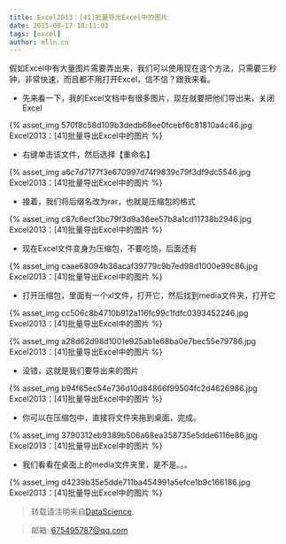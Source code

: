 ```yaml
---
title: Excel2013：[41]批量导出Excel中的图片
date: 2015-08-17 18:11:03
tags: [excel]
author: mlln.cn
---
```

假如Excel中有大量图片需要弄出来，我们可以使用现在这个方法，只需要三秒钟，非常快速，而且都不用打开Excel，信不信？跟我来看。

- 先来看一下，我的Excel文档中有很多图片，现在就要把他们导出来，关闭Excel

{% asset_img 570f8c58d109b3dedb68ee0fcebf6c81810a4c46.jpg Excel2013：[41]批量导出Excel中的图片 %}

- 右键单击该文件，然后选择【重命名】

{% asset_img a6c7d7177f3e670997d74f9839c79f3df9dc5546.jpg Excel2013：[41]批量导出Excel中的图片 %}

- 接着，我们将后缀名改为rar，也就是压缩包的格式

{% asset_img c87c6ecf3bc79f3d9a36ee57b8a1cd11738b2946.jpg Excel2013：[41]批量导出Excel中的图片 %}

- 现在Excel文件变身为压缩包，不要吃惊，后面还有

{% asset_img caae68094b36acaf39779c9b7ed98d1000e99c86.jpg Excel2013：[41]批量导出Excel中的图片 %}

- 打开压缩包，里面有一个xl文件，打开它，然后找到media文件夹，打开它

{% asset_img cc506c8b4710b912a116fc99c1fdfc0393452246.jpg Excel2013：[41]批量导出Excel中的图片 %}

{% asset_img a28d62d98d1001e925ab1e68ba0e7bec55e79786.jpg Excel2013：[41]批量导出Excel中的图片 %}

- 没错，这就是我们要导出来的图片

{% asset_img b94f65ec54e736d10d84866f99504fc2d4626986.jpg Excel2013：[41]批量导出Excel中的图片 %}

- 你可以在压缩包中，直接将文件夹拖到桌面，完成。

{% asset_img 3790312eb9389b506a68ea358735e5dde6116e86.jpg Excel2013：[41]批量导出Excel中的图片 %}

- 我们看看在桌面上的media文件夹里，是不是。。。

{% asset_img d4239b35e5dde711ba454991a5efce1b9c166186.jpg Excel2013：[41]批量导出Excel中的图片 %}

> 转载请注明来自[DataScience](http://mlln.cn).

> 邮箱: 675495787@qq.com 
